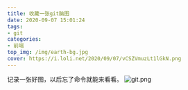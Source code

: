 ```yaml
---
title: 收藏一张git脑图
date: 2020-09-07 15:01:24
tags:
- git
categories:
- 前端
top_img: /img/earth-bg.jpg
cover: https://i.loli.net/2020/09/07/vCSZVmuzLt1lGkN.png
---
```


记录一张好图，以后忘了命令就能来看看。
![git.png](https://i.loli.net/2020/09/07/vCSZVmuzLt1lGkN.png)